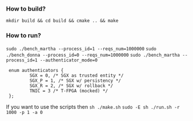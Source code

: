 ### How to build?
`mkdir build && cd build && cmake .. && make`
### How to run?
`sudo ./bench_martha --process_id=1 --reqs_num=1000000`
`sudo ./bench_donna --process_id=0 --reqs_num=1000000`
`sudo ./bench_martha --process_id=1 --authenticator_mode=0`

```
 enum authenticators {
         SGX = 0, /* SGX as trusted entity */
         SGX_P = 1, /* SGX w/ persistency */
         SGX_R = 2, /* SGX w/ rollback */
         TNIC = 3 /* T-FPGA (mocked) */
 };
```


If you want to use the scripts then 
`sh ./make.sh`
`sudo -E sh ./run.sh -r 1000 -p 1 -a 0`
